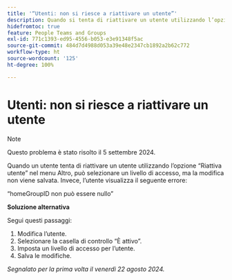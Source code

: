 ```yaml
---
title: '“Utenti: non si riesce a riattivare un utente”'
description: Quando si tenta di riattivare un utente utilizzando l’opzione “Riattiva utente” nel menu Altro, si può selezionare un livello di accesso, ma la modifica non viene salvata. Invece, l’utente visualizza un errore. È disponibile una soluzione alternativa.
hidefromtoc: true
feature: People Teams and Groups
exl-id: 771c1393-ed95-4556-b053-e3e91348f5ac
source-git-commit: 484d7d4988d053a39e48e2347cb1892a2b62c772
workflow-type: ht
source-wordcount: '125'
ht-degree: 100%

---
```


# Utenti: non si riesce a riattivare un utente

>[!NOTE]
>
>Questo problema è stato risolto il 5 settembre 2024.

Quando un utente tenta di riattivare un utente utilizzando l’opzione “Riattiva utente” nel menu Altro, può selezionare un livello di accesso, ma la modifica non viene salvata. Invece, l’utente visualizza il seguente errore:

“homeGroupID non può essere nullo”

**Soluzione alternativa**

Segui questi passaggi:

1. Modifica l’utente.
1. Selezionare la casella di controllo “È attivo”.
1. Imposta un livello di accesso per l’utente.
1. Salva le modifiche.

_Segnalato per la prima volta il venerdì 22 agosto 2024._
